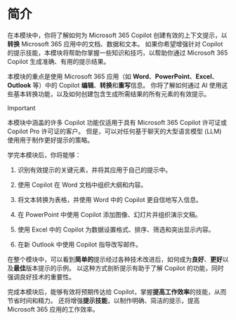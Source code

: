 # 简介

在本模块中，你将了解如何为 Microsoft 365 Copilot 创建有效的上下文提示，以**转换** Microsoft 365 应用中的文档、数据和文本。 如果你希望增强针对 Copilot 的提示技能，本模块将帮助你掌握一些知识和技巧，以帮助你通过 Microsoft 365 Copilot 生成准确、有用的提示结果。

本模块的重点是使用 Microsoft 365 应用（如 **Word**、**PowerPoint**、**Excel**、**Outlook** 等）中的 Copilot **编辑**、**转换**和**重写**信息。 你将了解如何通过 AI 使用这些基本转换功能，以及如何创建包含生成所需结果的所有元素的有效提示。

> [!IMPORTANT]
> 本模块中涵盖的许多 Copilot 功能仅适用于具有 Microsoft 365 Copilot 许可证或 Copilot Pro 许可证的客户。 但是，可以对任何基于聊天的大型语言模型 (LLM) 使用用于制作更好提示的策略。

学完本模块后，你将能够：

1. 识别有效提示的关键元素，并将其应用于自己的提示中。

1. 使用 Copilot 在 Word 文档中组织大纲和内容。

1. 将文本转换为表格，并使用 Word 中的 Copilot 更自信地写入信息。

1. 在 PowerPoint 中使用 Copilot 添加图像、幻灯片并组织演示文稿。

1. 使用 Excel 中的 Copilot 为数据设置格式、排序、筛选和突出显示内容。

1. 在新 Outlook 中使用 Copilot 指导改写邮件。

在整个模块中，可以看到**简单的**提示经过各种技术改进后，如何成为**良好**、**更好**以及**最佳**版本提示的示例。 以这种方式剖析提示有助于了解 Copilot 的功能，同时强调良好技术的重要性。

完成本模块后，能够有效将预期传达给 Copilot，掌握**提高工作效率**的技能，从而节省时间和精力。 还将增强**提示技能**，以制作明确、简洁的提示，提高 Microsoft 365 应用的工作效率。
